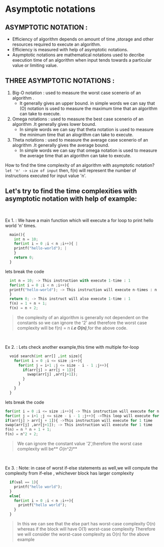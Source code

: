 # Asymptotic notations

## ASYMPTOTIC NOTATION :
- Efficiency of algorithm depends on amount of time ,storage and other resources required to execute an algorithm.
- Efficiency is measured with help of asymptotic notations.
- Asymptotic notations are mathematical notations used to decribe execution time of an algorithm when input tends towards a particular value or limiting value.

## **THREE ASYMPTOTIC NOTATIONS :**
1. Big-O notation : used to measure the worst case scenerio of an algorithm .
   - It generally gives an upper bound. in simple words we can say that (O) notation is used to measure the maximum time that an algorithm can take to execute.
2. Omega notations : used to measure the best case scenerio of an algorithm .It generally gives lower bound.
   - In simple words we can say that theta notation is used to measure the minimum time that an alogrithm can take to execute.
3. Theta notations : used to measure the average case scenerio of an alogrithm .It generally gives the average bound. 
   - In simple words we can say that omega notation is used to measure the average time that an algorithm can take to execute.

How to find the time complexity of an algorithm with asymptotic notation?
`let 'n' -> size of input`
then, f(n) will represent the number of instructions executed for input value 'n'.
## Let's try to find the time complexities with asymptotic notation with help of example:

<br>

Ex 1. :
We have a main function which will execute a for loop to print hello world 'n' times.

```python
  main(){
    int n = 10;
    for(int i = 0 ;i < n ;i++){ |
    printf("hello-world"); |
    }
    return 0;
  }
```
lets break the code
```python
  int n = 10; -> This instruction with execute 1-time : 1
  for(int i = 0 ;i < n ;i++){
  printf("hello-world"); -> This instruction will execute n-times : n
  }
  return 0; -> This instruct will also execute 1-time : 1
  f(n) = 1 + n + 1;
  f(n) = n + 2;
```

> the complexity of an algorithm is generally not dependent on the constants so we can ignore the '2' and therefore
> the worst case complexity will be f(n) = n ***i.e O(n)***,for the above code.

<br>

Ex 2. :
Lets check another example,this time with multiple for-loop
```python
  void search(int arr[] ,int size){
    for(int i = 0 ;i <= size ;i++){
      for(int j = i+1 ;j <= size - i - 1 ;j++){
        if(arr[j] > arr[j + 1]){
          swap(arr[j] ,arr[j+1]);
        }
      }
    }
  }
```

lets break the code
```python
for(int i = 0 ;i <= size ;i++){ -> This instruction will execute for n times
for(int j = i+1 ;j <= size - i - 1 ;j++){ ->This loop will execute for n times
if(arr[j] > arr[j + 1]){ ->This instruction will execute for 1 time
swap(arr[j] ,arr[j+1]); -> This instruction will execute for 1 time
f(n) = n * n + 1 + 1;
f(n) = n^2 + 2;
```
> We can ignore the constant value '2',therefore
> the worst case complexity will be** *O(n^2)***

<br>

Ex 3. :
Note: in case of worst if-else statements as well,we will compute the complexity from if-else , whichever block has larger complexity
```python
  if(val == 1){ 
    printf("hello world"); 
  } 
  else{ 
    for(int i = 0 ;i < n ;i++){ 
      printf("hello world");
    }
  }
```

> In this we can see that the else part has worst-case complexity O(n) whereas if the block will have O(1) worst-case complexity
> Therefore we will consider the worst-case complexity as O(n) for the above example
